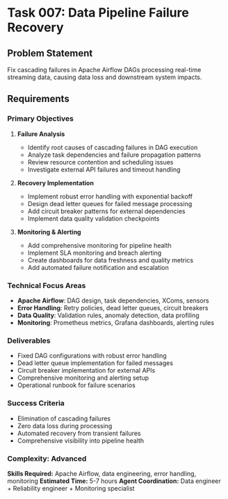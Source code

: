 # Task 007: Data Pipeline Failure Recovery

## Problem Statement
Fix cascading failures in Apache Airflow DAGs processing real-time streaming data, causing data loss and downstream system impacts.

## Requirements

### Primary Objectives
1. **Failure Analysis**
   - Identify root causes of cascading failures in DAG execution
   - Analyze task dependencies and failure propagation patterns
   - Review resource contention and scheduling issues
   - Investigate external API failures and timeout handling

2. **Recovery Implementation**
   - Implement robust error handling with exponential backoff
   - Design dead letter queues for failed message processing
   - Add circuit breaker patterns for external dependencies
   - Implement data quality validation checkpoints

3. **Monitoring & Alerting**
   - Add comprehensive monitoring for pipeline health
   - Implement SLA monitoring and breach alerting
   - Create dashboards for data freshness and quality metrics
   - Add automated failure notification and escalation

### Technical Focus Areas
- **Apache Airflow**: DAG design, task dependencies, XComs, sensors
- **Error Handling**: Retry policies, dead letter queues, circuit breakers
- **Data Quality**: Validation rules, anomaly detection, data profiling
- **Monitoring**: Prometheus metrics, Grafana dashboards, alerting rules

### Deliverables
- Fixed DAG configurations with robust error handling
- Dead letter queue implementation for failed messages
- Circuit breaker implementation for external APIs
- Comprehensive monitoring and alerting setup
- Operational runbook for failure scenarios

### Success Criteria
- Elimination of cascading failures
- Zero data loss during processing
- Automated recovery from transient failures
- Comprehensive visibility into pipeline health

### Complexity: Advanced
**Skills Required:** Apache Airflow, data engineering, error handling, monitoring
**Estimated Time:** 5-7 hours
**Agent Coordination:** Data engineer + Reliability engineer + Monitoring specialist
